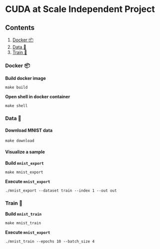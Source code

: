 # CUDA at Scale Independent Project

## Contents

1. [Docker :package:](#docker)
2. [Data :floppy_disk:](#data)
3. [Train :muscle:](#train)


### Docker :package: <a name="docker"></a>

**Build docker image**
```shell
make build
```
**Open shell in docker container**
```shell
make shell
```

### Data :floppy_disk: <a name="data"></a>

#### Download MNIST data

```shell
make download
```

#### Visualize a sample

**Build `mnist_export`**

```shell
make mnist_export
```

**Execute `mnist_export`**

```shell
./mnist_export --dataset train --index 1 --out out
```

### Train :muscle: <a name="train"></a>

**Build `mnist_train`**

```shell
make mnist_train
```

**Execute `mnist_export`**

```shell
./mnist_train --epochs 10 --batch_size 4
```
